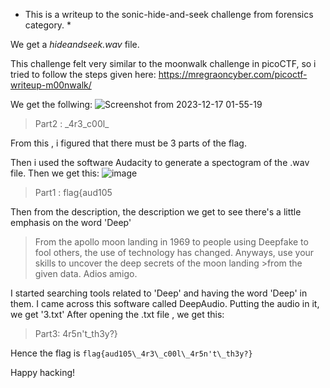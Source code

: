 * This is a writeup to the sonic-hide-and-seek challenge from forensics category. *

We get a *hideandseek.wav* file.

This challenge felt very similar to the moonwalk challenge in picoCTF, so i tried to follow the steps given here:
https://mregraoncyber.com/picoctf-writeup-m00nwalk/

We get the follwing:
![Screenshot from 2023-12-17 01-55-19](https://github.com/ayu-ch/backdoorCTF-23/assets/137001939/76ea475c-6875-4542-9985-51fdaffacdcd)
> Part2 : \_4r3\_c00l\_

From this , i figured that there must be 3 parts of the flag.

Then i used the software Audacity to generate a spectogram of the .wav file.
Then we get this:
![image](https://github.com/ayu-ch/backdoorCTF-23/assets/137001939/d80e7946-7a5f-487b-bab5-9bcb89da02ef)
> Part1 : flag{aud105

Then from the description, the description we get to see there's a little emphasis on the word 'Deep'
>From the apollo moon landing in 1969 to people using Deepfake to fool others, the use of technology has changed. Anyways, use your skills to uncover the deep secrets of the moon landing >from the given data. Adios amigo.

I started searching tools related to 'Deep' and having the word 'Deep' in them.
I came across this software called DeepAudio. Putting the audio in it, we get '3.txt'
After opening the .txt file , we get this:

> Part3: 4r5n't\_th3y?}

Hence the flag is ```flag{aud105\_4r3\_c00l\_4r5n't\_th3y?}```

Happy hacking!
